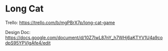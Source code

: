 # Long Cat

Trello: https://trello.com/b/mgPBrX7p/long-cat-game

Design Doc: https://docs.google.com/document/d/10Z7lwL87nY_h7WHj6aKTYV1U4a9codpS95YPVlgAfe4/edit
